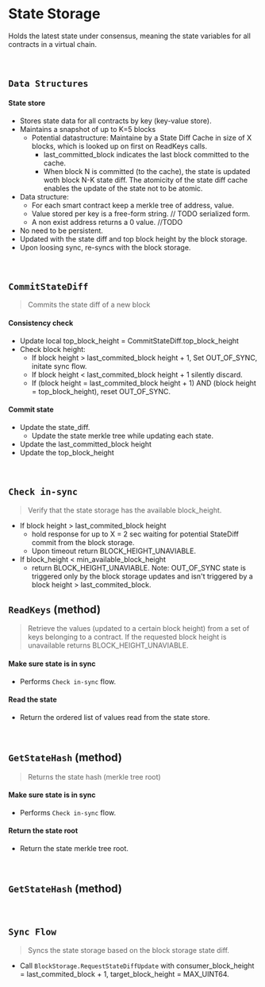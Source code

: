 # State Storage

Holds the latest state under consensus, meaning the state variables for all contracts in a virtual chain.

&nbsp;
## `Data Structures`

#### State store
* Stores state data for all contracts by key (key-value store).
* Maintains a snapshot of up to K=5 blocks
  * Potential datastructure: Maintaine by a State Diff Cache in size of X blocks, which is looked up on first on ReadKeys calls.
    * last_committed_block indicates the last block committed to the cache.
    * When block N is committed (to the cache), the state is updated woth block N-K state diff. The atomicity of the state diff cache enables the update of the state not to be atomic.
* Data structure:
  * For each smart contract keep a merkle tree of address, value.
  * Value stored per key is a free-form string. // TODO serialized form.
  * A non exist address returns a 0 value. //TODO
* No need to be persistent.
* Updated with the state diff and top block height by the block storage.
* Upon loosing sync, re-syncs with the block storage.

&nbsp;
## `CommitStateDiff`
> Commits the state diff of a new block

#### Consistency check
* Update local top_block_height = CommitStateDiff.top_block_height
* Check block height:
  * If block height > last_commited_block height + 1, Set OUT_OF_SYNC, initate sync flow.
  * If block height < last_commited_block height + 1 silently discard.
  * If (block height = last_commited_block height + 1) AND (block height = top_block_height), reset OUT_OF_SYNC.

#### Commit state
* Update the state_diff.
  * Update the state merkle tree while updating each state.
* Update the last_committed_block height
* Update the top_block_height

&nbsp;
## `Check in-sync` 
> Verify that the state storage has the available block_height.
  * If block height > last_commited_block height
    * hold response for up to X = 2 sec waiting for potential StateDiff commit from the block storage.
    * Upon timeout return BLOCK_HEIGHT_UNAVIABLE.
  * If block_height < min_available_block_height
    * return BLOCK_HEIGHT_UNAVIABLE.
Note: OUT_OF_SYNC state is triggered only by the block storage updates and isn't triggered by a block height > last_commited_block.

## `ReadKeys` (method)
> Retrieve the values (updated to a certain block height) from a set of keys belonging to a contract. 
> If the requested block height is unavailable returns BLOCK_HEIGHT_UNAVIABLE.

#### Make sure state is in sync
* Performs `Check in-sync` flow.

#### Read the state
* Return the ordered list of values read from the state store.

&nbsp;
## `GetStateHash` (method)
> Returns the state hash (merkle tree root)

#### Make sure state is in sync
* Performs `Check in-sync` flow.

#### Return the state root
* Return the state merkle tree root.

&nbsp;
## `GetStateHash` (method)

&nbsp;
## `Sync Flow`
> Syncs the state storage based on the block storage state diff.
* Call `BlockStorage.RequestStateDiffUpdate` with consumer_block_height = last_commited_block + 1, target_block_height = MAX_UINT64.